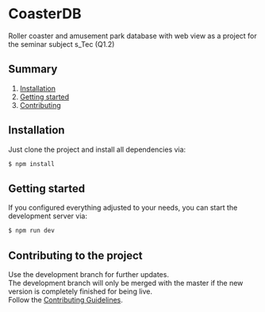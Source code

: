 <!-- <img align="right" src="https://github.com/discord-jda/JDA/blob/assets/assets/readme/logo.png?raw=true" height="150" width="150"> -->

# CoasterDB
Roller coaster and amusement park database with web view as a project for the seminar subject s_Tec (Q1.2)

## Summary
1. [Installation](#installation)
2. [Getting started](#getting-started)
3. [Contributing](#contributing-to-the-project)

## Installation
Just clone the project and install all dependencies via:
```sh
$ npm install
```

## Getting started
If you configured everything adjusted to your needs, you can start the development server via:
```sh
$ npm run dev
```

## Contributing to the project
Use the development branch for further updates.<br> 
The development branch will only be merged with the master if the new version is completely finished for being live.<br>
Follow the [Contributing Guidelines](https://github.com/MiauRizius/CoasterDB/blob/master/.github/CONTRIBUTING.md).